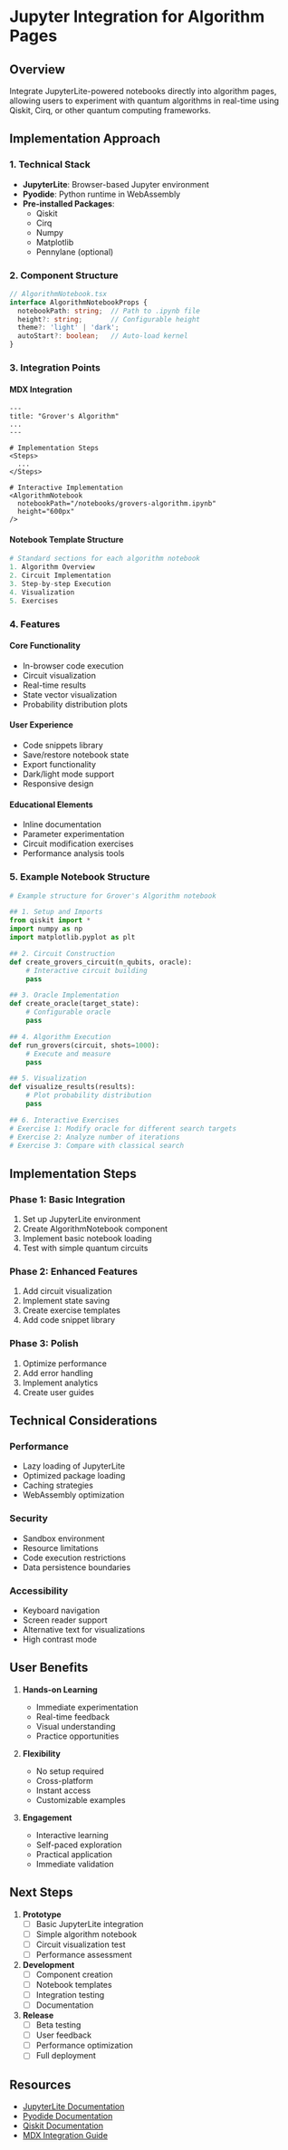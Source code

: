 # Jupyter Integration for Algorithm Pages

## Overview
Integrate JupyterLite-powered notebooks directly into algorithm pages, allowing users to experiment with quantum algorithms in real-time using Qiskit, Cirq, or other quantum computing frameworks.

## Implementation Approach

### 1. Technical Stack
- **JupyterLite**: Browser-based Jupyter environment
- **Pyodide**: Python runtime in WebAssembly
- **Pre-installed Packages**:
  - Qiskit
  - Cirq
  - Numpy
  - Matplotlib
  - Pennylane (optional)

### 2. Component Structure
```typescript
// AlgorithmNotebook.tsx
interface AlgorithmNotebookProps {
  notebookPath: string;  // Path to .ipynb file
  height?: string;       // Configurable height
  theme?: 'light' | 'dark';
  autoStart?: boolean;   // Auto-load kernel
}
```

### 3. Integration Points

#### MDX Integration
```mdx
---
title: "Grover's Algorithm"
...
---

# Implementation Steps
<Steps>
  ...
</Steps>

# Interactive Implementation
<AlgorithmNotebook 
  notebookPath="/notebooks/grovers-algorithm.ipynb"
  height="600px"
/>
```

#### Notebook Template Structure
```python
# Standard sections for each algorithm notebook
1. Algorithm Overview
2. Circuit Implementation
3. Step-by-step Execution
4. Visualization
5. Exercises
```

### 4. Features

#### Core Functionality
- In-browser code execution
- Circuit visualization
- Real-time results
- State vector visualization
- Probability distribution plots

#### User Experience
- Code snippets library
- Save/restore notebook state
- Export functionality
- Dark/light mode support
- Responsive design

#### Educational Elements
- Inline documentation
- Parameter experimentation
- Circuit modification exercises
- Performance analysis tools

### 5. Example Notebook Structure

```python
# Example structure for Grover's Algorithm notebook

## 1. Setup and Imports
from qiskit import *
import numpy as np
import matplotlib.pyplot as plt

## 2. Circuit Construction
def create_grovers_circuit(n_qubits, oracle):
    # Interactive circuit building
    pass

## 3. Oracle Implementation
def create_oracle(target_state):
    # Configurable oracle
    pass

## 4. Algorithm Execution
def run_grovers(circuit, shots=1000):
    # Execute and measure
    pass

## 5. Visualization
def visualize_results(results):
    # Plot probability distribution
    pass

## 6. Interactive Exercises
# Exercise 1: Modify oracle for different search targets
# Exercise 2: Analyze number of iterations
# Exercise 3: Compare with classical search
```

## Implementation Steps

### Phase 1: Basic Integration
1. Set up JupyterLite environment
2. Create AlgorithmNotebook component
3. Implement basic notebook loading
4. Test with simple quantum circuits

### Phase 2: Enhanced Features
1. Add circuit visualization
2. Implement state saving
3. Create exercise templates
4. Add code snippet library

### Phase 3: Polish
1. Optimize performance
2. Add error handling
3. Implement analytics
4. Create user guides

## Technical Considerations

### Performance
- Lazy loading of JupyterLite
- Optimized package loading
- Caching strategies
- WebAssembly optimization

### Security
- Sandbox environment
- Resource limitations
- Code execution restrictions
- Data persistence boundaries

### Accessibility
- Keyboard navigation
- Screen reader support
- Alternative text for visualizations
- High contrast mode

## User Benefits

1. **Hands-on Learning**
   - Immediate experimentation
   - Real-time feedback
   - Visual understanding
   - Practice opportunities

2. **Flexibility**
   - No setup required
   - Cross-platform
   - Instant access
   - Customizable examples

3. **Engagement**
   - Interactive learning
   - Self-paced exploration
   - Practical application
   - Immediate validation

## Next Steps

1. **Prototype**
   - [ ] Basic JupyterLite integration
   - [ ] Simple algorithm notebook
   - [ ] Circuit visualization test
   - [ ] Performance assessment

2. **Development**
   - [ ] Component creation
   - [ ] Notebook templates
   - [ ] Integration testing
   - [ ] Documentation

3. **Release**
   - [ ] Beta testing
   - [ ] User feedback
   - [ ] Performance optimization
   - [ ] Full deployment

## Resources
- [JupyterLite Documentation](https://jupyterlite.readthedocs.io/)
- [Pyodide Documentation](https://pyodide.org/en/stable/)
- [Qiskit Documentation](https://qiskit.org/documentation/)
- [MDX Integration Guide](https://mdxjs.com/guides/) 
